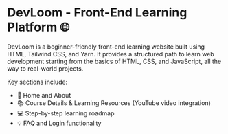 # DevLoom - Front-End Learning Platform 🌐

DevLoom is a beginner-friendly front-end learning website built using HTML, Tailwind CSS, and Yarn. 
It provides a structured path to learn web development starting from the basics of HTML, CSS, and JavaScript, all the way to real-world projects. 

Key sections include:
- 📌 Home and About
- 📚 Course Details & Learning Resources (YouTube video integration)
- 💻 Step-by-step learning roadmap
- 💡 FAQ and Login functionality




